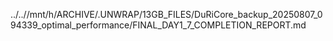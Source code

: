 ../..//mnt/h/ARCHIVE/.UNWRAP/13GB_FILES/DuRiCore_backup_20250807_094339_optimal_performance/FINAL_DAY1_7_COMPLETION_REPORT.md